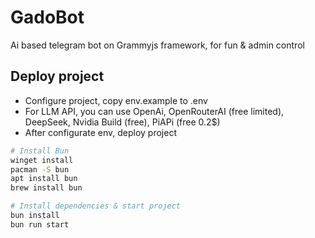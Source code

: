 # GadoBot
Ai based telegram bot on Grammyjs framework, for fun &amp; admin control

## Deploy project
- Configure project, copy env.example to .env
- For LLM API, you can use OpenAi, OpenRouterAI (free limited), DeepSeek, Nvidia Build (free), PiAPi (free 0.2$)
- After configurate env, deploy project
``` sh
# Install Bun
winget install 
pacman -S bun
apt install bun
brew install bun

# Install dependencies & start project
bun install
bun run start
```
